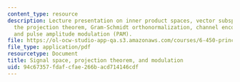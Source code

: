 ```yaml
---
content_type: resource
description: Lecture presentation on inner product spaces, vector subspaces, dimension,
  the projection theorem, Gram-Schmidt orthonormalization, channel encoding and decoding,
  and pulse amplitude modulation (PAM).
file: https://ol-ocw-studio-app-qa.s3.amazonaws.com/courses/6-450-principles-of-digital-communication-i-fall-2009/94c67357fdafcfae266bacd714146cdf_MIT6_450F09_slide11.pdf
file_type: application/pdf
resourcetype: Document
title: Signal space, projection theorem, and modulation
uid: 94c67357-fdaf-cfae-266b-acd714146cdf
---
```

